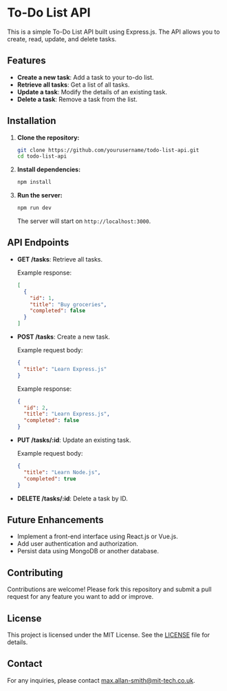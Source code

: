 
# To-Do List API

This is a simple To-Do List API built using Express.js. The API allows you to create, read, update, and delete tasks.

## Features

- **Create a new task**: Add a task to your to-do list.
- **Retrieve all tasks**: Get a list of all tasks.
- **Update a task**: Modify the details of an existing task.
- **Delete a task**: Remove a task from the list.

## Installation

1. **Clone the repository:**

   ```bash
   git clone https://github.com/yourusername/todo-list-api.git
   cd todo-list-api
   ```

2. **Install dependencies:**

   ```bash
   npm install
   ```

3. **Run the server:**

   ```bash
   npm run dev
   ```

   The server will start on `http://localhost:3000`.

## API Endpoints

- **GET /tasks**: Retrieve all tasks.
  
  Example response:
  ```json
  [
    {
      "id": 1,
      "title": "Buy groceries",
      "completed": false
    }
  ]
  ```

- **POST /tasks**: Create a new task.
  
  Example request body:
  ```json
  {
    "title": "Learn Express.js"
  }
  ```
  Example response:
  ```json
  {
    "id": 2,
    "title": "Learn Express.js",
    "completed": false
  }
  ```

- **PUT /tasks/:id**: Update an existing task.
  
  Example request body:
  ```json
  {
    "title": "Learn Node.js",
    "completed": true
  }
  ```

- **DELETE /tasks/:id**: Delete a task by ID.

## Future Enhancements

- Implement a front-end interface using React.js or Vue.js.
- Add user authentication and authorization.
- Persist data using MongoDB or another database.

## Contributing

Contributions are welcome! Please fork this repository and submit a pull request for any feature you want to add or improve.

## License

This project is licensed under the MIT License. See the [LICENSE](LICENSE) file for details.

## Contact

For any inquiries, please contact [max.allan-smith@mit-tech.co.uk](mailto:max.allan-smith@mit-tech.co.uk).
